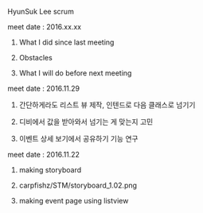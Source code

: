 HyunSuk Lee scrum

meet date : 2016.xx.xx

1. What I did since last meeting

2. Obstacles

3. What I will do before next meeting


meet date : 2016.11.29

1. 간단하게라도 리스트 뷰 제작, 인텐드로 다음 클래스로 넘기기

2. 디비에서 값을 받아와서 넘기는 게 맞는지 고민

3. 이벤트 상세 보기에서 공유하기 기능 연구

meet date : 2016.11.22

1. making storyboard

2. carpfishz/STM/storyboard_1.02.png

3. making event page using listview

